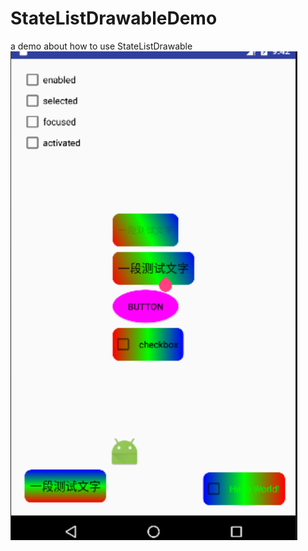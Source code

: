 # StateListDrawableDemo
a demo about how to use StateListDrawable
![screenshot](https://github.com/willkernel/StateListDrawableDemo/blob/master/screen.png)
